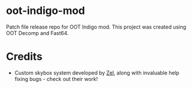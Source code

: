 # oot-indigo-mod
Patch file release repo for OOT Indigo mod. This project was created using OOT Decomp and Fast64.

# Credits
- Custom skybox system developed by [Zel](https://github.com/Zelllll), along with invaluable help fixing bugs - check out their work!
